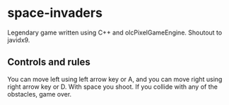 # space-invaders
Legendary game written using C++ and olcPixelGameEngine. Shoutout to javidx9.
## Controls and rules
You can move left using left arrow key or A, and you can move right using right arrow key or D.
With space you shoot. If you collide with any of the obstacles, game over.
